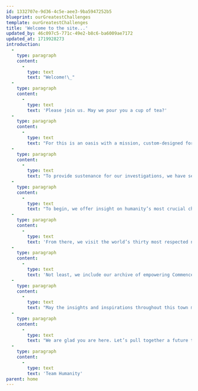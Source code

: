 ```yaml
---
id: 1332707e-9d36-4c5e-aee3-9ba5947252b5
blueprint: ourGreatestChallenges
template: ourGreatestChallenges
title: 'Welcome to the site...'
updated_by: 46c097c5-771c-49e2-b8c6-ba6009ae7172
updated_at: 1719928273
introduction:
  -
    type: paragraph
    content:
      -
        type: text
        text: "Welcome!\_"
  -
    type: paragraph
    content:
      -
        type: text
        text: 'Please join us. May we pour you a cup of tea?'
  -
    type: paragraph
    content:
      -
        type: text
        text: "For this is an oasis with a mission, custom-designed for we the people to linger awhile, to consider our humanitarian and planetary alarm bells and how each of us might help restore some sanity and safety to our latest swing around the sun.\_"
  -
    type: paragraph
    content:
      -
        type: text
        text: "To provide sustenance for our investigations, we have selected three hundred of the most inspiring voices on Earth, ancient and current, to guide and encourage each of\_us in creating\_\_--\_\_or in re-imagining\_\_--\_\_our role as changemaker for community, country, or planet."
  -
    type: paragraph
    content:
      -
        type: text
        text: "To begin, we offer insight on humanity’s most crucial challenges: ending war, solving climate change, saving democracy.\_"
  -
    type: paragraph
    content:
      -
        type: text
        text: 'From there, we visit the world’s thirty most respected non-profits and the opportunity to participate in their life-saving work.'
  -
    type: paragraph
    content:
      -
        type: text
        text: 'Not least, we include our archive of empowering Commencement Speeches, begun in 1989; as well as our initial blueprint for Peace Gatherings, designed to radically expand the understanding that ending war is not only necessary but also possible.'
  -
    type: paragraph
    content:
      -
        type: text
        text: "May the insights and inspirations throughout this town meeting for the planet\_\_--\_\_presented on the wings of essays, photographs, speeches, artwork, film, literature, poetry, and music\_\_--\_\_move you to help fan the aspirational breezes of our shared humanity into winds of change we so urgently need."
  -
    type: paragraph
    content:
      -
        type: text
        text: "We are glad you are here. Let’s pull together a future that works for all of us.\_"
  -
    type: paragraph
    content:
      -
        type: text
        text: 'Team Humanity'
parent: home
---
```

